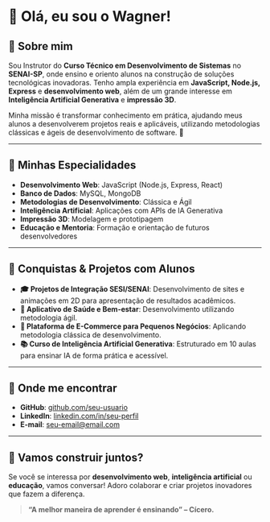 # 👋 Olá, eu sou o Wagner!

## 🚀 Sobre mim

Sou Instrutor do **Curso Técnico em Desenvolvimento de Sistemas** no **SENAI-SP**, onde ensino e oriento alunos na construção de soluções tecnológicas inovadoras. Tenho ampla experiência em **JavaScript, Node.js, Express** e **desenvolvimento web**, além de um grande interesse em **Inteligência Artificial Generativa** e **impressão 3D**.

Minha missão é transformar conhecimento em prática, ajudando meus alunos a desenvolverem projetos reais e aplicáveis, utilizando metodologias clássicas e ágeis de desenvolvimento de software. 🚀

---

## 🎯 Minhas Especialidades

- **Desenvolvimento Web**: JavaScript (Node.js, Express, React)
- **Banco de Dados**: MySQL, MongoDB
- **Metodologias de Desenvolvimento**: Clássica e Ágil
- **Inteligência Artificial**: Aplicações com APIs de IA Generativa
- **Impressão 3D**: Modelagem e prototipagem
- **Educação e Mentoria**: Formação e orientação de futuros desenvolvedores

---

## 📌 Conquistas & Projetos com Alunos

- **🎓 Projetos de Integração SESI/SENAI**: Desenvolvimento de sites e animações em 2D para apresentação de resultados acadêmicos.
- **📱 Aplicativo de Saúde e Bem-estar**: Desenvolvimento utilizando metodologia ágil.
- **🛒 Plataforma de E-Commerce para Pequenos Negócios**: Aplicando metodologia clássica de desenvolvimento.
- **📚 Curso de Inteligência Artificial Generativa**: Estruturado em 10 aulas para ensinar IA de forma prática e acessível.

---

## 📢 Onde me encontrar

- **GitHub**: [github.com/seu-usuario](https://github.com/seu-usuario)
- **LinkedIn**: [linkedin.com/in/seu-perfil](https://linkedin.com/in/seu-perfil)
- **E-mail**: [seu-email@email.com](mailto:seu-email@email.com)

---

## 🚀 Vamos construir juntos?

Se você se interessa por **desenvolvimento web**, **inteligência artificial** ou **educação**, vamos conversar! Adoro colaborar e criar projetos inovadores que fazem a diferença.

> **“A melhor maneira de aprender é ensinando” – Cícero.**
